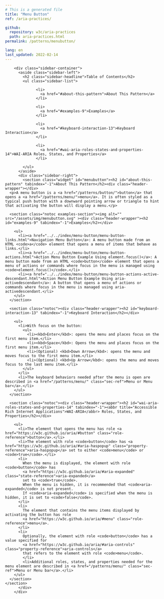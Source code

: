 ```yaml
---
# This is a generated file
title: "Menu Button"
ref: /aria-practices/

github:
  repository: w3c/aria-practices
  path: aria-practices.html
permalink: /patterns/menubutton/

lang: en
last_updated: 2022-02-14
---
```



<link rel="stylesheet" href="/assets/styles.css">
<!-- Code highlighting styles -->
<link rel="stylesheet" href="/index/css/github.css">

<div>

        <div class="sidebar-container">
          <aside class="sidebar-left">
            <h2 class="sidebar-headline">Table of Contents</h2>
            <ul class="sidebar-list">
              
                  <li>
                    <a href="#about-this-pattern">About This Pattern</a>
                  </li>
                 
                  <li>
                    <a href="#examples-9">Examples</a>
                  </li>
                 
                  <li>
                    <a href="#keyboard-interaction-13">Keyboard Interaction</a>
                  </li>
                 
                  <li>
                    <a href="#wai-aria-roles-states-and-properties-14">WAI-ARIA Roles, States, and Properties</a>
                  </li>
                
            </ul>
          </aside>
          <div class="sidebar-right">
            <section class="widget" id="menubutton"><h2 id="about-this-pattern" tabindex="-1">About This Pattern</h2><div class="header-wrapper"></div>
      <p>A menu button is a <a href="/patterns/button/">button</a> that opens a <a href="/patterns/menu/">menu</a>. It is often styled as a typical push button with a downward pointing arrow or triangle to hint that activating the button will display a menu.</p>

      <section class="notoc examples-section"><img alt="" src="/assets/img/menubutton.svg" ><div class="header-wrapper"><h2 id="examples-9" tabindex="-1">Examples</h2></div>
        
        <ul>
          <li><a href="../../index/menu-button/menu-button-links.html">Navigation Menu Button</a>: A menu button made from an HTML <code>a</code> element that opens a menu of items that behave as links.</li>
          <li><a href="../../index/menu-button/menu-button-actions.html">Action Menu Button Example Using element.focus()</a>: A menu button made from an HTML <code>button</code> element that opens a menu of actions or commands where focus in the menu is managed using <code>element.focus()</code>.</li>
          <li><a href="../../index/menu-button/menu-button-actions-active-descendant.html">Action Menu Button Example Using aria-activedescendant</a>: A button that opens a menu of actions or commands where focus in the menu is managed using aria-activedescendant.</li>
        </ul>
      </section>

      <section class="notoc"><div class="header-wrapper"><h2 id="keyboard-interaction-13" tabindex="-1">Keyboard Interaction</h2></div>
        
        <ul>
          <li>With focus on the button:
            <ul>
              <li><kbd>Enter</kbd>: opens the menu and places focus on the first menu item.</li>
              <li><kbd>Space</kbd>: Opens the menu and places focus on the first menu item.</li>
              <li>(Optional) <kbd>Down Arrow</kbd>: opens the menu and moves focus to the first menu item.</li>
              <li>(Optional) <kbd>Up Arrow</kbd>: opens the menu and moves focus to the last menu item.</li>
            </ul>
          </li>
          <li>The keyboard behaviors needed after the menu is open are described in <a href="/patterns/menu/" class="sec-ref">Menu or Menu bar</a>.</li>
        </ul>
      </section>

      <section class="notoc"><div class="header-wrapper"><h2 id="wai-aria-roles-states-and-properties-14" tabindex="-1"><abbr title="Accessible Rich Internet Applications">WAI-ARIA</abbr> Roles, States, and Properties</h2></div>
        
        <ul>
          <li>The element that opens the menu has role <a href="https://w3c.github.io/aria/#button" class="role-reference">button</a>.</li>
          <li>The element with role <code>button</code> has <a href="https://w3c.github.io/aria/#aria-haspopup" class="property-reference">aria-haspopup</a> set to either <code>menu</code> or <code>true</code>.</li>
          <li>
            When the menu is displayed, the element with role <code>button</code> has
            <a href="https://w3c.github.io/aria/#aria-expanded" class="state-reference">aria-expanded</a>
            set to <code>true</code>.
            When the menu is hidden, it is recommended that <code>aria-expanded</code> is not present.
            If <code>aria-expanded</code> is specified when the menu is hidden, it is set to <code>false</code>.
          </li>
          <li>
            The element that contains the menu items displayed by activating the button has role
            <a href="https://w3c.github.io/aria/#menu" class="role-reference">menu</a>.
          </li>
          <li>
            Optionally, the element with role <code>button</code> has a value specified for
            <a href="https://w3c.github.io/aria/#aria-controls" class="property-reference">aria-controls</a>
            that refers to the element with role <code>menu</code>.
            </li>
            <li>Additional roles, states, and properties needed for the menu element are described in <a href="/patterns/menu/" class="sec-ref">Menu or Menu bar</a>.</li>
        </ul>
      </section>
    </section>
          </div>
        </div>
      
</div>
<script>
  var SkipToConfig = {
    settings: {
      skipTo: {
        displayOption: 'popup',
        attachElement: '#site-header',
        colorTheme: 'aria'
      }
    }
  };
</script>
<script src="/assets/skipto.min.js"></script>
